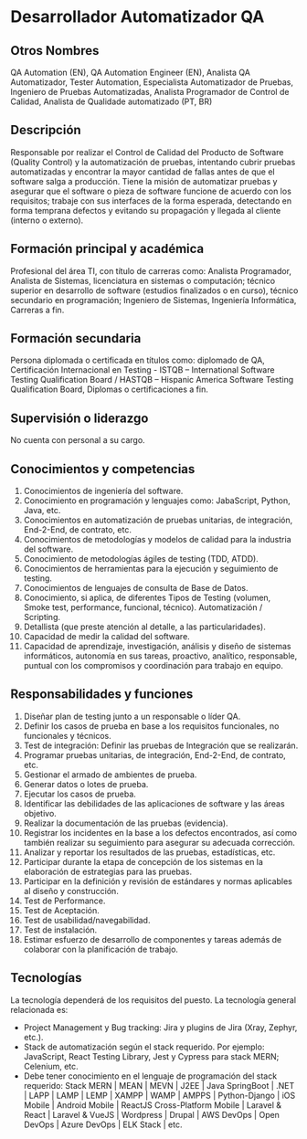 # Desarrollador Automatizador QA

## Otros Nombres

QA Automation (EN), QA Automation Engineer (EN), Analista QA Automatizador, Tester Automation, Especialista Automatizador de Pruebas, Ingeniero de Pruebas Automatizadas, Analista Programador de Control de Calidad, Analista de Qualidade automatizado (PT, BR)

## Descripción

Responsable por realizar el Control de Calidad del Producto de Software (Quality Control) y la automatización de pruebas, intentando cubrir pruebas automatizadas y encontrar la mayor cantidad de fallas antes de que el software salga a producción.  Tiene la misión de automatizar pruebas y asegurar que el software o pieza de software funcione de acuerdo con los requisitos; trabaje con sus interfaces de la forma esperada, detectando en forma temprana defectos y evitando su propagación y llegada al cliente (interno o externo). 

## Formación principal y académica

Profesional del área TI, con título de carreras como: Analista Programador, Analista de Sistemas, licenciatura en sistemas o computación; técnico superior en desarrollo de software (estudios finalizados o en curso), técnico secundario en programación; Ingeniero de Sistemas, Ingeniería Informática,  Carreras a fin. 

## Formación secundaria

Persona diplomada o certificada en títulos como: diplomado de QA, Certificación Internacional en Testing - ISTQB – International Software Testing Qualification Board / HASTQB – Hispanic America Software Testing Qualification Board, Diplomas o certificaciones a fin. 

## Supervisión o liderazgo

No cuenta con personal a su cargo. 

## Conocimientos y competencias

1. Conocimientos de ingeniería del software. 
2. Conocimiento en programación y lenguajes como: JabaScript, Python, Java, etc. 
3. Conocimientos en automatización de pruebas unitarias, de integración, End-2-End, de contrato, etc. 
4. Conocimientos de metodologías y modelos de calidad para la industria del software. 
5. Conocimiento de metodologías ágiles de testing (TDD, ATDD). 
6. Conocimientos de herramientas para la ejecución y seguimiento de testing. 
7. Conocimientos de lenguajes de consulta de Base de Datos. 
8. Conocimiento, si aplica, de diferentes Tipos de Testing (volumen, Smoke test, performance, funcional, técnico). Automatización / Scripting. 
9. Detallista (que preste atención al detalle, a las particularidades). 
10. Capacidad de medir la calidad del software.
11. Capacidad de aprendizaje, investigación, análisis y diseño de sistemas informáticos, autonomía en sus tareas, proactivo, analítico, responsable, puntual con los compromisos y coordinación para trabajo en equipo. 

## Responsabilidades y funciones

1. Diseñar plan de testing junto a un responsable o líder QA. 
2. Definir los casos de prueba en base a los requisitos funcionales, no funcionales y técnicos. 
3. Test de integración: Definir las pruebas de Integración que se realizarán. 
4. Programar pruebas unitarias, de integración, End-2-End, de contrato, etc. 
5. Gestionar el armado de ambientes de prueba. 
6. Generar datos o lotes de prueba. 
7. Ejecutar los casos de prueba. 
8. Identificar las debilidades de las aplicaciones de software y las áreas objetivo.
9. Realizar la documentación de las pruebas (evidencia). 
10. Registrar los incidentes en la base a los defectos encontrados, así como también realizar su seguimiento para asegurar su adecuada corrección. 
11. Analizar y reportar los resultados de las pruebas, estadísticas, etc. 
12. Participar durante la etapa de concepción de los sistemas en la elaboración de estrategias para las pruebas. 
13. Participar en la definición y revisión de estándares y normas aplicables al diseño y construcción. 
14. Test de Performance. 
15. Test de Aceptación. 
16. Test de usabilidad/navegabilidad. 
17. Test de instalación. 
18. Estimar esfuerzo de desarrollo de componentes y tareas además de colaborar con la planificación de trabajo.

## Tecnologías

La tecnología dependerá de los requisitos del puesto. La tecnología general relacionada es:
- Project Management y Bug tracking: Jira y plugins de Jira (Xray, Zephyr, etc.). 
- Stack de automatización según el stack requerido. Por ejemplo: JavaScript, React Testing Library, Jest y Cypress para stack MERN; Celenium, etc. 
- Debe tener conocimiento en el lenguaje de programación del stack requerido: Stack MERN | MEAN | MEVN | J2EE | Java SpringBoot | .NET | LAPP | LAMP | LEMP | XAMPP | WAMP | AMPPS | Python-Django | iOS Mobile | Android Mobile | ReactJS Cross-Platform Mobile | Laravel & React | Laravel & VueJS | Wordpress | Drupal | AWS DevOps | Open DevOps | Azure DevOps | ELK Stack | etc. 